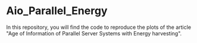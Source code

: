 # Aio_Parallel_Energy

In this repository, you will find the code to reproduce the plots of the article "Age of Information of Parallel Server Systems with Energy harvesting".
